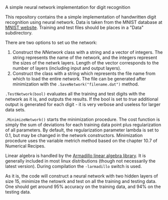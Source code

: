 A simple neural network implementation for digit recognition

This repository contains the a simple implementation of handwritten digit recognition using neural network. Data is taken from the MNIST database at <a href="http://yann.lecun.com/exdb/mnist/"> MNIST website</a>. Training and test files should be places in a "Data" subdirectory. 

There are two options to set uo the network:
1. Construct the <em>NNetwork</em> class with a string and a vector of integers. The string represents the name of the network, and the integers represent the sizes of the netwrk layers. Length of the vector corresponds to the number of layers (including input and output layers). 
2. Construct the class with a string which represents the file name from which to load the entire network. The file can be generated after minimization with the <code>.SaveNetwork("filename.dat")</code> method. 

<code>.TestNetwork(bool)</code> evaluates all the training and test digits with the network as it is, and outputs the results. If the bool is set to <em>true</em> additional output is generated for each digit - it is very verbose and useless for larger data sets. 

<code>.MinimizeNetwork()</code> starts the minimization procedure. The cost function is simply the sum of deviations for each training data point plus regularization of all parameters. By default, the regularization parameter lambda is set to 0.1, but may be changed in the network constructors. Minimization procedure uses the variable metrich method based on the chapter 10.7 of Numerical Recipes.

Linear algebra is handled by the <a href="http://arma.sourceforge.net/">Armadillo linear algebra library</a>. It is generally included in most linux distributions (though not necessarily the latest version). During compilation the <code>-larmadillo</code> switch is used.

As it is, the code will construct a neural network with two hidden layers of size 15, minimize the netowrk and test on all the training and testing data. One should get around 95% accuracy on the training data, and 94% on the testing data. 